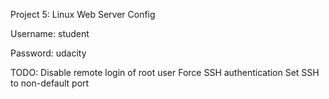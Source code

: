 Project 5:
Linux Web Server Config

Username:
student

Password:
udacity

TODO:
Disable remote login of root user
Force SSH authentication
Set SSH to non-default port


